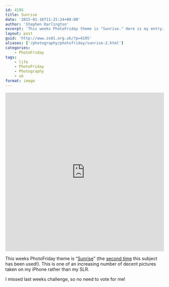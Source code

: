 ```yaml
---
id: 4195
title: Sunrise
date: '2015-01-16T11:25:24+00:00'
author: 'Stephen Darlington'
excerpt: 'This weeks PhotoFriday theme is "Sunrise." Here is my entry.'
layout: post
guid: 'http://www.zx81.org.uk/?p=4195'
aliases: ['/photography/photofriday/sunrise-2.html']
categories:
    - PhotoFriday
tags:
    - life
    - PhotoFriday
    - Photography
    - uk
format: image
---
```


<iframe allowfullscreen="allowfullscreen" frameborder="0" height="500" loading="lazy" src="https://www.flickr.com/photos/stephendarlington/11217738925/player/" width="500"></iframe>

This weeks PhotoFriday theme is “[Sunrise](http://www.photofriday.com/challenge.php?id=1468)” (the [second time](http://www.zx81.org.uk/photography/photofriday/sunrise.html "Sunrise") this subject has been used!). This is one of an increasing number of decent pictures taken on my iPhone rather than my SLR.

I missed last weeks challenge, so no need to vote for me!